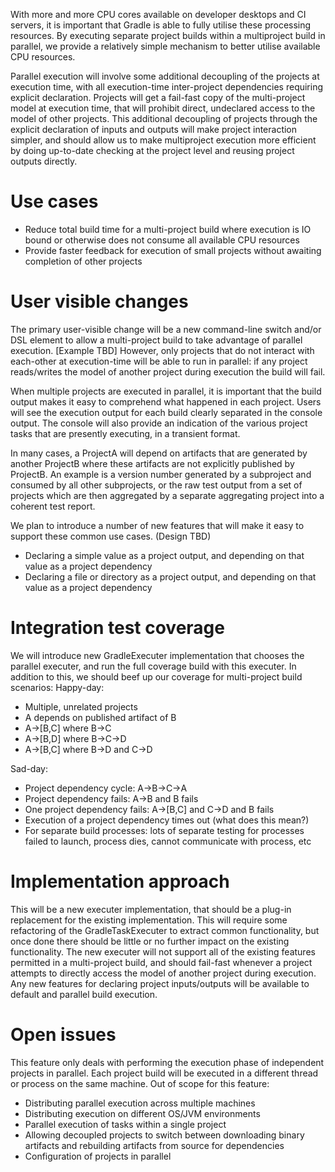 With more and more CPU cores available on developer desktops and CI servers, it is important that Gradle is able to fully utilise these processing resources. By executing
separate project builds within a multiproject build in parallel, we provide a relatively simple mechanism to better utilise available CPU resources.

Parallel execution will involve some additional decoupling of the projects at execution time, with all execution-time inter-project dependencies requiring explicit declaration.
Projects will get a fail-fast copy of the multi-project model at execution time, that will prohibit direct, undeclared access to the model of other projects.
This additional decoupling of projects through the explicit declaration of inputs and outputs will make project interaction simpler, and should allow us to make
multiproject execution more efficient by doing up-to-date checking at the project level and reusing project outputs directly.

# Use cases

- Reduce total build time for a multi-project build where execution is IO bound or otherwise does not consume all available CPU resources
- Provide faster feedback for execution of small projects without awaiting completion of other projects

# User visible changes

The primary user-visible change will be a new command-line switch and/or DSL element to allow a multi-project build to take advantage of parallel execution. [Example TBD]
However, only projects that do not interact with each-other at execution-time will be able to run in parallel:
if any project reads/writes the model of another project during execution the build will fail.

When multiple projects are executed in parallel, it is important that the build output makes it easy to comprehend what happened in each project.
Users will see the execution output for each build clearly separated in the console output. The console will also provide an indication of the various project tasks that are
presently executing, in a transient format.

In many cases, a ProjectA will depend on artifacts that are generated by another ProjectB where these artifacts are not explicitly published by ProjectB. An example is a
version number generated by a subproject and consumed by all other subprojects, or the raw test output from a set of projects which are then aggregated by a separate aggregating
project into a coherent test report.

We plan to introduce a number of new features that will make it easy to support these common use cases. (Design TBD)

- Declaring a simple value as a project output, and depending on that value as a project dependency
- Declaring a file or directory as a project output, and depending on that value as a project dependency

# Integration test coverage

We will introduce new GradleExecuter implementation that chooses the parallel executer, and run the full coverage build with this executer.
In addition to this, we should beef up our coverage for multi-project build scenarios:
Happy-day:

- Multiple, unrelated projects
- A depends on published artifact of B
- A->[B,C] where B->C
- A->[B,D] where B->C->D
- A->[B,C] where B->D and C->D

Sad-day:

- Project dependency cycle: A->B->C->A
- Project dependency fails: A->B and B fails
- One project dependency fails: A->[B,C] and C->D and B fails
- Execution of a project dependency times out (what does this mean?)
- For separate build processes: lots of separate testing for processes failed to launch, process dies, cannot communicate with process, etc

# Implementation approach

This will be a new executer implementation, that should be a plug-in replacement for the existing implementation. This will require some refactoring of the GradleTaskExecuter
to extract common functionality, but once done there should be little or no further impact on the existing functionality.
The new executer will not support all of the existing features permitted in a multi-project build, and should fail-fast whenever a project attempts to directly access the model
of another project during execution.
Any new features for declaring project inputs/outputs will be available to default and parallel build execution.

# Open issues

This feature only deals with performing the execution phase of independent projects in parallel. Each project build will be executed in a different thread or process on the same
machine. Out of scope for this feature:

- Distributing parallel execution across multiple machines
- Distributing execution on different OS/JVM environments
- Parallel execution of tasks within a single project
- Allowing decoupled projects to switch between downloading binary artifacts and rebuilding artifacts from source for dependencies
- Configuration of projects in parallel

